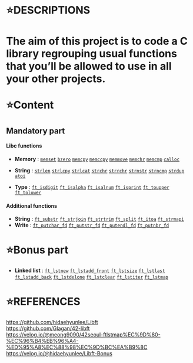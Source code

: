 
⭐DESCRIPTIONS
==============

The aim of this project is to code a C library regrouping usual functions that you’ll be allowed to use in all your other projects.
</br>
</br>
⭐Content
==========

## Mandatory part

#### Libc functions

- **Memory** : [`memset`](./ft_memset.c) [`bzero`](./ft_bzero.c) [`memcpy`](./ft_memcpy.c) [`memccpy`](./ft_memccpy.c) [`memmove`](./ft_memmove.c) [`memchr`](./ft_memchr.c) [`memcmp`](./ft_memcmp.c) [`calloc`](./ft_calloc.c)

- **String** : [`strlen`](./ft_strlen.c) [`strlcpy`](./ft_strlcpy.c) [`strlcat`](./ft_strlcat.c) [`strchr`](./ft_strchr) [`strrchr`](./ft_strrchr.c) [`strnstr`](./ft_strnstr.c) [`strncmp`](./ft_strncmp) [`strdup`](./ft_strdup.c) [`atoi`](./ft_atoi.c)

- **Type** : [`ft_isdigit`](./ft_isdigit.c) [`ft_isalpha`](./ft_isalpha.c) [`ft_isalnum`](./ft_isalnum.c) [`ft_isprint`](./ft_isprint.c) [`ft_toupper`](./ft_toupper.c) [`ft_tolower`](./ft_tolower.c)

#### Additional functions

- **String** : [`ft_substr`](./ft_substr.c) [`ft_strjoin`](./ft_strjoin.c) [`ft_strtrim`](.ft_strtrim.c) [`ft_split`](./ft_split.c) [`ft_itoa`](./ft_itoa.c) [`ft_strmapi`](./ft_strmapi.c)
- **Write** : [`ft_putchar_fd`](./ft_putchar_fd.c) [`ft_putstr_fd`](./ft_putstr_fd.c) [`ft_putendl_fd`](./ft_putendl_fd.c) [`ft_putnbr_fd`](./ft_putnbr_fd.c)

⭐Bonus part
============

- **Linked list** : [`ft_lstnew`](./ft_lstnew.c) [`ft_lstadd_front`](./ft_lstadd_front.c) [`ft_lstsize`](./ft_lstsize.c) [`ft_lstlast`](./ft_lstlast.c) [`ft_lstadd_back`](./ft_lstadd_back.c) [`ft_lstdelone`](./ft_lstdelone.c) [`ft_lstclear`](./ft_lstclear.c) [`ft_lstiter`](./ft_lstiter.c) [`ft_lstmap`](./ft_lstmap.c)



⭐REFERENCES
============

https://github.com/hidaehyunlee/Libft
</br>
https://github.com/Glagan/42-libft
</br>
https://velog.io/@meong9090/42seoul-ftlstmap%EC%9D%80-%EC%96%B4%EB%96%A4-%ED%95%A8%EC%88%98%EC%9D%BC%EA%B9%8C
</br>
https://velog.io/@hidaehyunlee/Libft-Bonus
</br>
